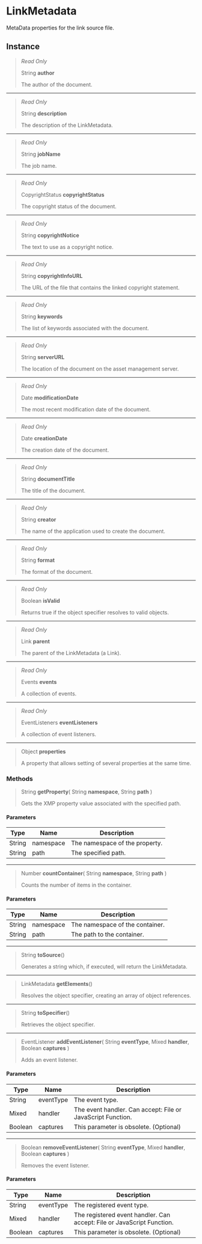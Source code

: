 # LinkMetadata
MetaData properties for the link source file.

## Instance
> *Read Only* 
> 
> String **author** 
>
> The author of the document.
*** 
> *Read Only* 
> 
> String **description** 
>
> The description of the LinkMetadata.
*** 
> *Read Only* 
> 
> String **jobName** 
>
> The job name.
*** 
> *Read Only* 
> 
> CopyrightStatus **copyrightStatus** 
>
> The copyright status of the document.
*** 
> *Read Only* 
> 
> String **copyrightNotice** 
>
> The text to use as a copyright notice.
*** 
> *Read Only* 
> 
> String **copyrightInfoURL** 
>
> The URL of the file that contains the linked copyright statement.
*** 
> *Read Only* 
> 
> String **keywords** 
>
> The list of keywords associated with the document.
*** 
> *Read Only* 
> 
> String **serverURL** 
>
> The location of the document on the asset management server.
*** 
> *Read Only* 
> 
> Date **modificationDate** 
>
> The most recent modification date of the document.
*** 
> *Read Only* 
> 
> Date **creationDate** 
>
> The creation date of the document.
*** 
> *Read Only* 
> 
> String **documentTitle** 
>
> The title of the document.
*** 
> *Read Only* 
> 
> String **creator** 
>
> The name of the application used to create the document.
*** 
> *Read Only* 
> 
> String **format** 
>
> The format of the document.
*** 
> *Read Only* 
> 
> Boolean **isValid** 
>
> Returns true if the object specifier resolves to valid objects.
*** 
> *Read Only* 
> 
> Link **parent** 
>
> The parent of the LinkMetadata (a Link).
*** 
> *Read Only* 
> 
> Events **events** 
>
> A collection of events.
*** 
> *Read Only* 
> 
> EventListeners **eventListeners** 
>
> A collection of event listeners.
*** 
> Object **properties** 
>
> A property that allows setting of several properties at the same time.

### Methods
> String **getProperty**( String **namespace**, String **path** )
> 
> Gets the XMP property value associated with the specified path.
#### Parameters
| Type | Name | Description |
|---|---|---|
| String | namespace | The namespace of the property. |
| String | path | The specified path. |

*** 
> Number **countContainer**( String **namespace**, String **path** )
> 
> Counts the number of items in the container.
#### Parameters
| Type | Name | Description |
|---|---|---|
| String | namespace | The namespace of the container. |
| String | path | The path to the container. |

*** 
> String **toSource**()
> 
> Generates a string which, if executed, will return the LinkMetadata.
*** 
> LinkMetadata **getElements**()
> 
> Resolves the object specifier, creating an array of object references.
*** 
> String **toSpecifier**()
> 
> Retrieves the object specifier.
*** 
> EventListener **addEventListener**( String **eventType**, Mixed **handler**, Boolean **captures** )
> 
> Adds an event listener.
#### Parameters
| Type | Name | Description |
|---|---|---|
| String | eventType | The event type. |
| Mixed | handler | The event handler. Can accept: File or JavaScript Function. |
| Boolean | captures | This parameter is obsolete. (Optional) |

*** 
> Boolean **removeEventListener**( String **eventType**, Mixed **handler**, Boolean **captures** )
> 
> Removes the event listener.
#### Parameters
| Type | Name | Description |
|---|---|---|
| String | eventType | The registered event type. |
| Mixed | handler | The registered event handler. Can accept: File or JavaScript Function. |
| Boolean | captures | This parameter is obsolete. (Optional) |


